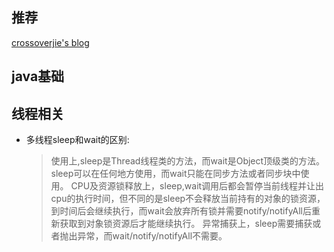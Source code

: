 ## 推荐
[crossoverjie's blog](https://crossoverjie.top/categories/)

## java基础

## 线程相关
- 多线程sleep和wait的区别:
    > 使用上,sleep是Thread线程类的方法，而wait是Object顶级类的方法。sleep可以在任何地方使用，而wait只能在同步方法或者同步块中使用。
    > CPU及资源锁释放上，sleep,wait调用后都会暂停当前线程并让出cpu的执行时间，但不同的是sleep不会释放当前持有的对象的锁资源，到时间后会继续执行，而wait会放弃所有锁并需要notify/notifyAll后重新获取到对象锁资源后才能继续执行。
    > 异常捕获上，sleep需要捕获或者抛出异常，而wait/notify/notifyAll不需要。